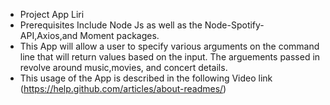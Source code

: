 * Project App Liri
* Prerequisites Include Node Js as well as the Node-Spotify-API,Axios,and Moment packages.
* This App will allow a user to specify various arguments on the command line that will return values based on the input. The arguements passed in revolve around music,movies, and concert details. 
* This usage of the App is described in the following Video link 
(https://help.github.com/articles/about-readmes/)